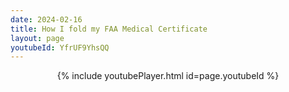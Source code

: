 ```yaml
---
date: 2024-02-16
title: How I fold my FAA Medical Certificate
layout: page
youtubeId: YfrUF9YhsQQ
---
```


<div style="text-align: center">
{% include youtubePlayer.html id=page.youtubeId %}
</div>
